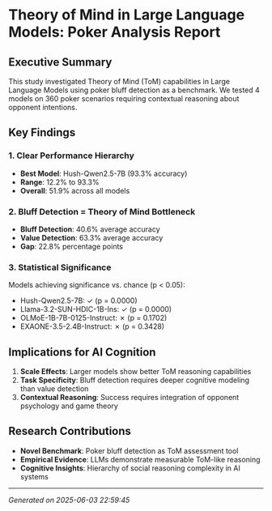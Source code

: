 
# Theory of Mind in Large Language Models: Poker Analysis Report

## Executive Summary

This study investigated Theory of Mind (ToM) capabilities in Large Language Models using poker bluff detection as a benchmark. We tested 4 models on 360 poker scenarios requiring contextual reasoning about opponent intentions.

## Key Findings

### 1. Clear Performance Hierarchy
- **Best Model**: Hush-Qwen2.5-7B 
  (93.3% accuracy)
- **Range**: 12.2% to 93.3%
- **Overall**: 51.9% across all models

### 2. Bluff Detection = Theory of Mind Bottleneck
- **Bluff Detection**: 40.6% average accuracy
- **Value Detection**: 63.3% average accuracy
- **Gap**: 22.8% percentage points

### 3. Statistical Significance
Models achieving significance vs. chance (p < 0.05):

- Hush-Qwen2.5-7B: ✓ (p = 0.0000)
- Llama-3.2-SUN-HDIC-1B-Ins: ✓ (p = 0.0000)
- OLMoE-1B-7B-0125-Instruct: ✗ (p = 0.1702)
- EXAONE-3.5-2.4B-Instruct: ✗ (p = 0.3428)

## Implications for AI Cognition

1. **Scale Effects**: Larger models show better ToM reasoning capabilities
2. **Task Specificity**: Bluff detection requires deeper cognitive modeling than value detection
3. **Contextual Reasoning**: Success requires integration of opponent psychology and game theory

## Research Contributions

- **Novel Benchmark**: Poker bluff detection as ToM assessment tool
- **Empirical Evidence**: LLMs demonstrate measurable ToM-like reasoning
- **Cognitive Insights**: Hierarchy of social reasoning complexity in AI systems

---
*Generated on 2025-06-03 22:59:45*
